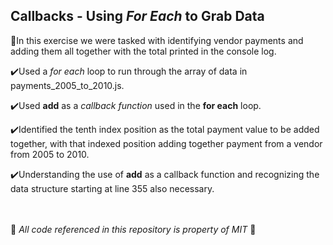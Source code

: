 ## Callbacks - Using *For Each* to Grab Data
:beginner:In this exercise we were tasked with identifying vendor payments and adding them all together with the total printed in the console log.<br>

:heavy_check_mark:Used a *for each* loop to run through the array of data in payments_2005_to_2010.js.<br> 

:heavy_check_mark:Used **add** as a *callback function* used in the **for each** loop.<br> 

:heavy_check_mark:Identified the tenth index position as the total payment value to be added together, with that indexed position adding together payment from a vendor from 2005 to 2010.<br>   

:heavy_check_mark:Understanding the use of **add** as a callback function and recognizing the data structure starting at line 355 also necessary.<br><br><br>   

:rocket: *All code referenced in this repository is property of MIT* :rocket: